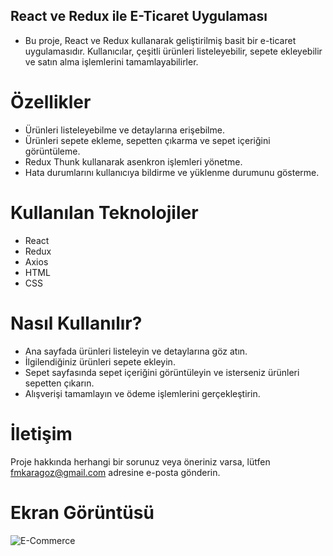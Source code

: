 ## React ve Redux ile E-Ticaret Uygulaması

- Bu proje, React ve Redux kullanarak geliştirilmiş basit bir e-ticaret uygulamasıdır. Kullanıcılar, çeşitli ürünleri listeleyebilir, sepete ekleyebilir ve satın alma işlemlerini tamamlayabilirler.

# Özellikler

- Ürünleri listeleyebilme ve detaylarına erişebilme.
- Ürünleri sepete ekleme, sepetten çıkarma ve sepet içeriğini görüntüleme.
- Redux Thunk kullanarak asenkron işlemleri yönetme.
- Hata durumlarını kullanıcıya bildirme ve yüklenme durumunu gösterme.

# Kullanılan Teknolojiler

- React
- Redux
- Axios
- HTML
- CSS

# Nasıl Kullanılır?

- Ana sayfada ürünleri listeleyin ve detaylarına göz atın.
- İlgilendiğiniz ürünleri sepete ekleyin.
- Sepet sayfasında sepet içeriğini görüntüleyin ve isterseniz ürünleri sepetten çıkarın.
- Alışverişi tamamlayın ve ödeme işlemlerini gerçekleştirin.

# İletişim

Proje hakkında herhangi bir sorunuz veya öneriniz varsa, lütfen fmkaragoz@gmail.com adresine e-posta gönderin.

# Ekran Görüntüsü

![E-Commerce](/E-Commerce.gif)
